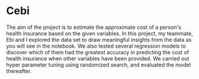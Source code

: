 # Cebi
The aim of the project is to estimate the approximate cost of a person's health insurance based on the given variables.
In this project, my teammate, Ebi and I explored the data set to draw meaningful insights from the data as you will see in the notebook.
We also tested several regression models to discover which of them had the greatest accuracy in predicting the cost of health insurance when other variables have been provided.
We carried out hyper parameter tuning using randomized search, and evaluated the model thereafter.
